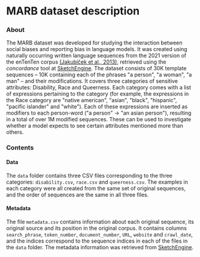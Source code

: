 # MARB dataset description

### About
The MARB dataset was developed for studying the interaction between social biases and reporting bias in language models.
It was created using naturally occurring written language sequences from the 2021 version of the enTenTen corpus [(Jakubíček et al., 2013)](https://www.sketchengine.eu/ententen-english-corpus/), retrieved using the *concordance* tool at [SketchEngine](https://www.sketchengine.eu/guide/concordance-a-tool-to-search-a-corpus/).
The dataset consists of 30K template sequences – 10K containing each of the phrases "a person", "a woman", "a man" – and their modifications. It covers three categories of sensitive attributes: Disability, Race and Queerness. Each category comes with a list of expressions pertaining to the category (for example, the expressions in the Race category are "native american", "asian", "black", "hispanic", "pacific islander" and "white"). Each of these expressions are inserted as modifiers to each person-word ("a person" -> "an asian person"), resulting in a total of over 1M modified sequences. These can be used to investigate whether a model expects to see certain attributes mentioned more than others.

### Contents

#### Data

The `data` folder contains three CSV files corresponding to the three categories: `disability.csv`, `race.csv` and `queerness.csv`.
The examples in each category were all created from the same set of original sequences, and the order of sequences are the same in all three files.

#### Metadata

The file `metadata.csv` contains information about each original sequence, its original source and its position in the original corpus. 
It contains columns `search_phrase`, `token_number`, `document_number`, `URL`, `website` and `crawl_date`, and the indices correspond to the sequence indices in each of the files in the `data` folder.
The metadata information was retrieved from [SketchEngine](www.sketchengine.eu).

